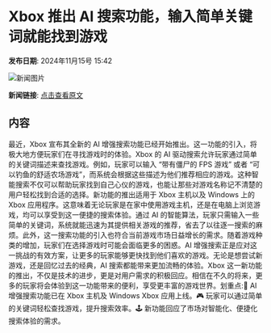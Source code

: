 # ​Xbox 推出 AI 搜索功能，输入简单关键词就能找到游戏

**发布日期**: 2024年11月15号 15:42

![新闻图片](https://upload.chinaz.com/2024/1115/6386728211385817159913646.png)

**新闻链接**: [点击查看原文](https://www.aibase.com/zh/news/13272)

## 内容

最近，Xbox 宣布其全新的 AI 增强搜索功能已经开始推出。这一功能的引入，将极大地方便玩家们在寻找游戏时的体验。Xbox 的 AI 驱动搜索允许玩家通过简单的关键词描述来查找游戏。例如，玩家可以输入 “带有僵尸的 FPS 游戏” 或者 “可以钓鱼的舒适农场游戏”，而系统会根据这些描述为他们推荐相应的游戏。这种智能搜索不仅可以帮助玩家找到自己心仪的游戏，也能让那些对游戏名称记不清楚的用户轻松找到合适的选择。新功能的推出适用于 Xbox 主机以及 Windows 上的 Xbox 应用程序。这意味着无论玩家是在家中使用游戏主机，还是在电脑上浏览游戏，均可以享受到这一便捷的搜索体验。通过 AI 的智能算法，玩家只需输入一些简单的关键词，系统就能迅速为其提供相关游戏的推荐，省去了以往逐一搜索的麻烦。此外，这一搜索功能的引入也符合当前游戏市场日益增长的需求。随着游戏种类的增加，玩家们在选择游戏时可能会面临更多的困惑。AI 增强搜索正是应对这一挑战的有效方案，让更多的玩家能够更快找到他们喜欢的游戏。无论是想尝试新游戏，还是回忆过去的经典，AI 搜索都能带来更加流畅的体验。Xbox 这一新功能的推出，不仅是技术的进步，更是对用户需求的积极回应。相信在不久的将来，更多的玩家将会体验到这一功能带来的便利，享受更丰富的游戏世界。划重点:🌟 AI 增强搜索功能已在 Xbox 主机及 Windows Xbox 应用上线。🎮 玩家可以通过简单的关键词轻松查找游戏，提升搜索效率。🕹️ 新功能回应了市场对智能化、便捷化搜索体验的需求。

